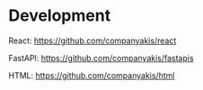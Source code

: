 # Development

React:
https://github.com/companyakis/react

FastAPI:
https://github.com/companyakis/fastapis

HTML:
https://github.com/companyakis/html

